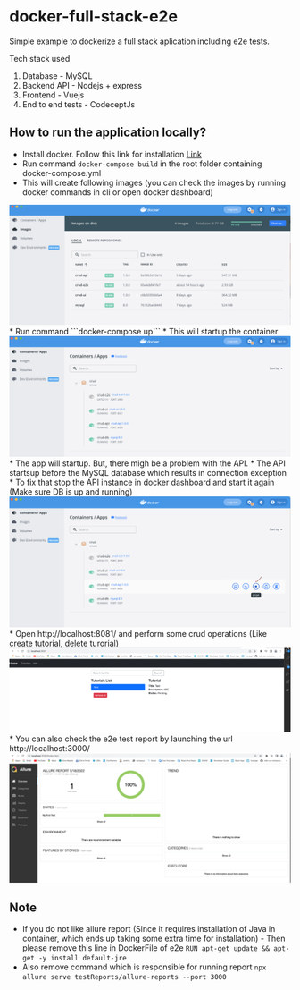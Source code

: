 # docker-full-stack-e2e

Simple example to dockerize a full stack aplication including e2e tests.

Tech stack used

1. Database - MySQL
2. Backend API - Nodejs + express
3. Frontend - Vuejs
4. End to end tests - CodeceptJs

## How to run the application locally?

* Install docker. Follow this link for installation [Link](https://docs.docker.com/engine/install/)
* Run command ```docker-compose build``` in the root folder containing docker-compose.yml
* This will create following images (you can check the images by running docker commands in cli or open docker dashboard)
<img src="./screenshots/docker_images.png">
* Run command ```docker-compose up``` 
* This will startup the container
<img src="./screenshots/docker_container.png">
* The app will startup. But, there migh be a problem with the API.
* The API startsup before the MySQL database which results in connection exception
* To fix that stop the API instance in docker dashboard and start it again (Make sure DB is up and running)
<img src="./screenshots/docker_api_stop.png">
* Open http://localhost:8081/ and perform some crud operations (Like create tutorial, delete turorial)
<img src="./screenshots/docker_ui.png">
* You can also check the e2e test report by launching the url http://localhost:3000/
<img src="./screenshots/docker-e2e-report.png">

<br/>

## Note 
* If you do not like allure report (Since it requires installation of Java in container, which ends up taking some extra time for installation) - Then please remove this line in DockerFile of e2e 
```RUN apt-get update && apt-get -y install default-jre```
* Also remove command which is responsible for running report
```npx allure serve testReports/allure-reports --port 3000```
